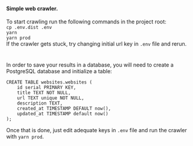 #### Simple web crawler.  
To start crawling run the following commands in the project root:  
`cp .env.dist .env`  
`yarn`  
`yarn prod`  
If the crawler gets stuck, try changing initial url key in `.env` file and rerun.
#
In order to save your results in a database, you will need to create a PostgreSQL database and initialize a table:
```$xslt
CREATE TABLE websites.websites (
    id serial PRIMARY KEY,
    title TEXT NOT NULL,
    url TEXT unique NOT NULL,
    description TEXT,
    created_at TIMESTAMP DEFAULT now(),
    updated_at TIMESTAMP default now()
);
```
Once that is done, just edit adequate keys in `.env` file and run the crawler with `yarn prod`.
